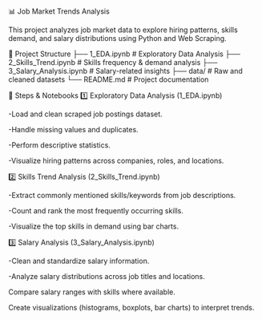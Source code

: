 📊 Job Market Trends Analysis

This project analyzes job market data to explore hiring patterns, skills demand, and salary distributions using Python and Web Scraping.

📁 Project Structure
├── 1_EDA.ipynb             # Exploratory Data Analysis
├── 2_Skills_Trend.ipynb    # Skills frequency & demand analysis
├── 3_Salary_Analysis.ipynb # Salary-related insights
├── data/                   # Raw and cleaned datasets
└── README.md               # Project documentation

🚀 Steps & Notebooks
1️⃣ Exploratory Data Analysis (1_EDA.ipynb)

-Load and clean scraped job postings dataset.

-Handle missing values and duplicates.

-Perform descriptive statistics.

-Visualize hiring patterns across companies, roles, and locations.

2️⃣ Skills Trend Analysis (2_Skills_Trend.ipynb)

-Extract commonly mentioned skills/keywords from job descriptions.

-Count and rank the most frequently occurring skills.

-Visualize the top skills in demand using bar charts.

3️⃣ Salary Analysis (3_Salary_Analysis.ipynb)

-Clean and standardize salary information.

-Analyze salary distributions across job titles and locations.

Compare salary ranges with skills where available.

Create visualizations (histograms, boxplots, bar charts) to interpret trends.
